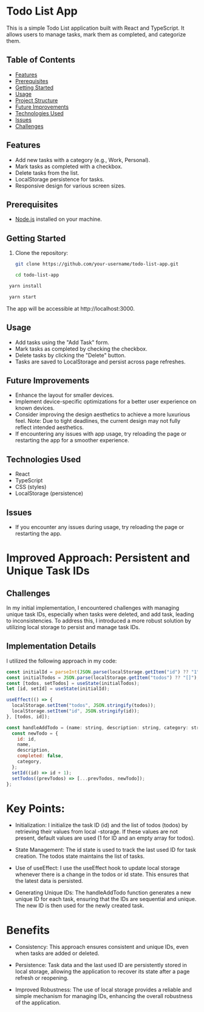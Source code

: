 # Todo List App

This is a simple Todo List application built with React and TypeScript. It allows users to manage tasks, mark them as completed, and categorize them.

## Table of Contents

- [Features](#features)
- [Prerequisites](#prerequisites)
- [Getting Started](#getting-started)
- [Usage](#usage)
- [Project Structure](#project-structure)
- [Future Improvements](#future-improvements)
- [Technologies Used](#technologies-used)
- [Issues](#issues)
- [Challenges](#challenges)

## Features

- Add new tasks with a category (e.g., Work, Personal).
- Mark tasks as completed with a checkbox.
- Delete tasks from the list.
- LocalStorage persistence for tasks.
- Responsive design for various screen sizes.

## Prerequisites

- [Node.js](https://nodejs.org/) installed on your machine.

## Getting Started

1. Clone the repository:

   ```bash
   git clone https://github.com/your-username/todo-list-app.git
   ```

   ```bash
   cd todo-list-app
   ```

```bash
 yarn install
````

```bash
 yarn start
```

The app will be accessible at http://localhost:3000.

## Usage

- Add tasks using the "Add Task" form.
- Mark tasks as completed by checking the checkbox.
- Delete tasks by clicking the "Delete" button.
- Tasks are saved to LocalStorage and persist across page refreshes.

## Future Improvements

- Enhance the layout for smaller devices.
- Implement device-specific optimizations for a better user experience on known devices.
- Consider improving the design aesthetics to achieve a more luxurious feel. Note: Due to tight deadlines, the current design may not fully reflect intended aesthetics.
- If encountering any issues with app usage, try reloading the page or restarting the app for a smoother experience.

## Technologies Used

- React
- TypeScript
- CSS (styles)
- LocalStorage (persistence)

## Issues

- If you encounter any issues during usage, try reloading the page or restarting the app.

# Improved Approach: Persistent and Unique Task IDs

## Challenges

In my initial implementation, I encountered challenges with managing unique task IDs, especially when tasks were deleted, and add task, leading to inconsistencies. To address this, I introduced a more robust solution by utilizing local storage to persist and manage task IDs.

## Implementation Details

I utilized the following approach in my code:

```javascript
const initialId = parseInt(JSON.parse(localStorage.getItem("id") ?? "1"));
const initialTodos = JSON.parse(localStorage.getItem("todos") ?? "[]");
const [todos, setTodos] = useState(initialTodos);
let [id, setId] = useState(initialId);

useEffect(() => {
  localStorage.setItem("todos", JSON.stringify(todos));
  localStorage.setItem("id", JSON.stringify(id));
}, [todos, id]);

const handleAddTodo = (name: string, description: string, category: string) => {
  const newTodo = {
    id: id,
    name,
    description,
    completed: false,
    category,
  };
  setId((id) => id + 1);
  setTodos((prevTodos) => [...prevTodos, newTodo]);
};
```

# Key Points:

- Initialization: I initialize the task ID (id) and the list of todos (todos) by retrieving their values from local -storage. If these values are not present, default values are used (1 for ID and an empty array for todos).

- State Management: The id state is used to track the last used ID for task creation. The todos state maintains the list of tasks.

- Use of useEffect: I use the useEffect hook to update local storage whenever there is a change in the todos or id state. This ensures that the latest data is persisted.

- Generating Unique IDs: The handleAddTodo function generates a new unique ID for each task, ensuring that the IDs are sequential and unique. The new ID is then used for the newly created task.

# Benefits

- Consistency: This approach ensures consistent and unique IDs, even when tasks are added or deleted.

- Persistence: Task data and the last used ID are persistently stored in local storage, allowing the application to recover its state after a page refresh or reopening.

- Improved Robustness: The use of local storage provides a reliable and simple mechanism for managing IDs, enhancing the overall robustness of the application.

